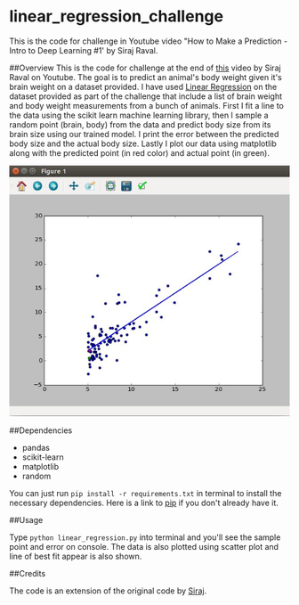 # linear_regression_challenge
This is the code for challenge in Youtube video "How to Make a Prediction - Intro to Deep Learning #1' by Siraj Raval.

##Overview
This is the code for challenge at the end of [this](https://youtu.be/vOppzHpvTiQ) video by Siraj Raval on Youtube. The goal is to predict an animal's body weight given it's brain weight on a dataset provided. I have used [Linear Regression](http://www.statisticssolutions.com/what-is-linear-regression/) on the dataset provided as part of the challenge that include a list of brain weight and body weight measurements from a bunch of animals. First I fit a line to the data using the scikit learn machine learning library, then I sample a random point (brain, body) from the data and predict body size from its brain size using our trained model. I print the error between the predicted body size and the actual body size. Lastly I plot our data using matplotlib along with the predicted point (in red color) and actual point (in green).

![](/plots/linear_regression_challenge.jpg?raw=true "Acutal (gree) and Predicted (red) body size.")

##Dependencies

* pandas
* scikit-learn
* matplotlib
* random

You can just run
`pip install -r requirements.txt` 
in terminal to install the necessary dependencies. Here is a link to [pip](https://pip.pypa.io/en/stable/installing/) if you don't already have it.

##Usage

Type `python linear_regression.py` into terminal and you'll see the sample point and error on console. The data is also plotted using scatter plot and line of best fit appear is also shown.


##Credits

The code is an extension of the original code by [Siraj](https://github.com/llSourcell).

